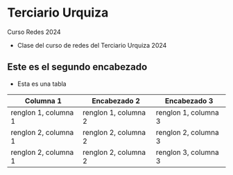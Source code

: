 # Terciario Urquiza 
 Curso Redes 2024
- Clase del curso de redes del Terciario Urquiza 2024

 ## Este es el segundo encabezado
- Esta es una tabla
  
| Columna 1 | Encabezado 2 | Encabezado 3 |
| --------- | ------------ | ------------ |
| renglon 1, columna 1 | renglon 1, columna 2 | renglon 1, columna 3 |
| renglon 2, columna 1 | renglon 2, columna 2 | renglon 2, columna 3 |
| renglon 2, columna 1 | renglon 2, columna 2 | renglon 3, columna 3 |
